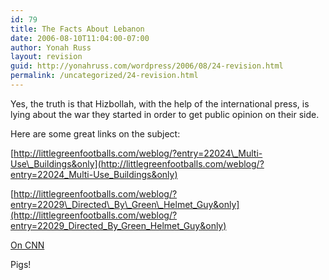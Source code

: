 ```yaml
---
id: 79
title: The Facts About Lebanon
date: 2006-08-10T11:04:00-07:00
author: Yonah Russ
layout: revision
guid: http://yonahruss.com/wordpress/2006/08/24-revision.html
permalink: /uncategorized/24-revision.html
---
```

Yes, the truth is that Hizbollah, with the help of the international press, is lying about the war they started in order to get public opinion on their side.

Here are some great links on the subject:

[http://littlegreenfootballs.com/weblog/?entry=22024\_Multi-Use\_Buildings&only](http://littlegreenfootballs.com/weblog/?entry=22024_Multi-Use_Buildings&only)

[http://littlegreenfootballs.com/weblog/?entry=22029\_Directed\_By\_Green\_Helmet_Guy&only](http://littlegreenfootballs.com/weblog/?entry=22029_Directed_By_Green_Helmet_Guy&only)

[On CNN](http://hotair.com/archives/2006/08/09/video-charles-johnson-howard-kurtz-anderson-cooper-on-reutersgate/)

Pigs!